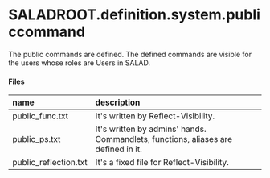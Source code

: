 # SALADROOT.definition.system.publiccommand
The public commands are defined.
The defined commands are visible for the users whose roles are Users in SALAD.

#### Files
|name|description|
|:--|:--|
| public_func.txt | It's written by Reflect-Visibility. |
| public_ps.txt | It's written by admins' hands. Commandlets, functions, aliases are defined in it. |
| public_reflection.txt | It's a fixed file for Reflect-Visibility. |
